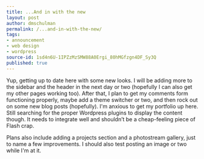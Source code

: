 ```yaml
---
title: ...And in with the new
layout: post
author: dmschulman
permalink: /...and-in-with-the-new/
tags:
- announcement
- web design
- wordpress
source-id: 1sd4n6U-1IPZzMzSMW88A0Ergi_80hMGfzgn4DF_Sy3Q
published: true
---
```

Yup, getting up to date here with some new looks. I will be adding more to the sidebar and the header in the next day or two (hopefully I can also get my other pages working too). After that, I plan to get my comments form functioning properly, maybe add a theme switcher or two, and then rock out on some new blog posts (hopefully). I'm anxious to get my portfolio up here. Still searching for the proper Wordpress plugins to display the content though. It needs to integrate well and shouldn’t be a cheap-feeling piece of Flash crap.

Plans also include adding a projects section and a photostream gallery, just to name a few improvements. I should also test posting an image or two while I'm at it.

